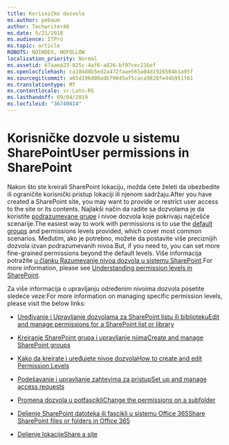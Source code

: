 ```yaml
---
title: Korisničke dozvole
ms.author: pebaum
author: Techwriter40
ms.date: 5/21/2018
ms.audience: ITPro
ms.topic: article
ROBOTS: NOINDEX, NOFOLLOW
localization_priority: Normal
ms.assetid: 67aaea23-025c-4af6-a826-bf97cec216ef
ms.openlocfilehash: ca104d8b5ed2a472faae565a04d1926504b1a95f
ms.sourcegitcommit: a65d196d00adb70045af5caca9828fe44b951f61
ms.translationtype: MT
ms.contentlocale: sr-Latn-RS
ms.lasthandoff: 09/04/2019
ms.locfileid: "36749814"
---
```

# <a name="user-permissions-in-sharepoint"></a><span data-ttu-id="e6165-102">Korisničke dozvole u sistemu SharePoint</span><span class="sxs-lookup"><span data-stu-id="e6165-102">User permissions in SharePoint</span></span>

<span data-ttu-id="e6165-103">Nakon što ste kreirali SharePoint lokaciju, možda ćete želeti da obezbedite ili ograničite korisnički pristup lokaciji ili njenom sadržaju.</span><span class="sxs-lookup"><span data-stu-id="e6165-103">After you have created a SharePoint site, you may want to provide or restrict user access to the site or its contents.</span></span> <span data-ttu-id="e6165-104">Najlakši način da radite sa dozvolama je da koristite [podrazumevane grupe](https://docs.microsoft.com/sharepoint/default-sharepoint-groups) i nivoe dozvola koje pokrivaju najčešće scenarije.</span><span class="sxs-lookup"><span data-stu-id="e6165-104">The easiest way to work with permissions is to use the [default groups](https://docs.microsoft.com/sharepoint/default-sharepoint-groups) and permissions levels provided, which cover most common scenarios.</span></span> <span data-ttu-id="e6165-105">Međutim, ako je potrebno, možete da postavite više preciznijih dozvola izvan podrazumevanih nivoa.</span><span class="sxs-lookup"><span data-stu-id="e6165-105">But, if you need to, you can set more fine-grained permissions beyond the default levels.</span></span> <span data-ttu-id="e6165-106">Više informacija potražite [u članku Razumevanje nivoa dozvola u sistemu SharePoint](https://docs.microsoft.com/sharepoint/understanding-permission-levels).</span><span class="sxs-lookup"><span data-stu-id="e6165-106">For more information, please see [Understanding permission levels in SharePoint](https://docs.microsoft.com/sharepoint/understanding-permission-levels).</span></span>

<span data-ttu-id="e6165-107">Za više informacija o upravljanju određenim nivoima dozvola posetite sledeće veze:</span><span class="sxs-lookup"><span data-stu-id="e6165-107">For more information on managing specific permission levels, please visit the below links:</span></span>

- [<span data-ttu-id="e6165-108">Uređivanje i Upravljanje dozvolama za SharePoint listu ili biblioteku</span><span class="sxs-lookup"><span data-stu-id="e6165-108">Edit and manage permissions for a SharePoint list or library</span></span>](https://support.office.com/article/customize-permissions-for-a-sharepoint-list-or-library-02d770f3-59eb-4910-a608-5f84cc297782)

- [<span data-ttu-id="e6165-109">Kreiranje SharePoint grupa i upravljanje njima</span><span class="sxs-lookup"><span data-stu-id="e6165-109">Create and manage SharePoint groups</span></span>](https://docs.microsoft.com/sharepoint/customize-sharepoint-site-permissions)

- [<span data-ttu-id="e6165-110">Kako da kreirate i uređujete nivoe dozvola</span><span class="sxs-lookup"><span data-stu-id="e6165-110">How to create and edit Permission Levels</span></span>](https://docs.microsoft.com/sharepoint/how-to-create-and-edit-permission-levels)

- [<span data-ttu-id="e6165-111">Podešavanje i upravljanje zahtevima za pristup</span><span class="sxs-lookup"><span data-stu-id="e6165-111">Set up and manage access requests</span></span>](https://support.office.com/article/set-up-and-manage-access-requests-94b26e0b-2822-49d4-929a-8455698654b3)

- [<span data-ttu-id="e6165-112">Promena dozvola u potfascikli</span><span class="sxs-lookup"><span data-stu-id="e6165-112">Change the permissions on a subfolder</span></span>](https://support.office.com/article/change-the-permissions-on-a-subfolder-5427bd7c-f20a-4f75-8cf2-5359dd45a1a6)

- [<span data-ttu-id="e6165-113">Deljenje SharePoint datoteka ili fascikli u sistemu Office 365</span><span class="sxs-lookup"><span data-stu-id="e6165-113">Share SharePoint files or folders in Office 365</span></span>](https://support.office.com/article/share-sharepoint-files-or-folders-1fe37332-0f9a-4719-970e-d2578da4941c)

- [<span data-ttu-id="e6165-114">Deljenje lokacije</span><span class="sxs-lookup"><span data-stu-id="e6165-114">Share a site</span></span>](https://support.office.com/article/share-a-site-958771a8-d041-4eb8-b51c-afea2eae3658)
